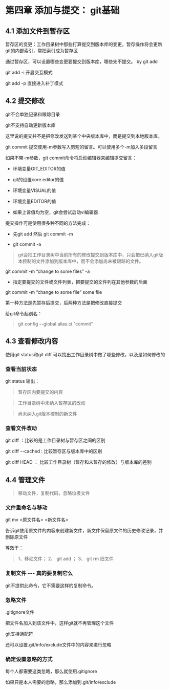 # 第四章 添加与提交： git基础

## 4.1 添加文件到暂存区

暂存区的变更：工作目录树中那些打算提交到版本库的变更，暂存操作将会更新git的内部索引，常把索引成为暂存区

通过暂存区，可以设置哪些变更要提交到版本库，哪些先不提交。 by git add

git add -i 开启交互模式

git add -p 直接进入补丁模式

## 4.2 提交修改

git不会单独记录和跟踪目录

git不支持自动更新版本库

这里说的提交并不是把修改发送到某个中央版本库中，而是提交到本地版本库。

git commit 提交使用-m参数写入剪短的留言。可以使用多个-m加入多段留言

如果不带-m参数，git commit命令将启动编辑器来编辑提交留言：

* 环境变量GIT_EDITOR的值

* git的设置core.editor的值

* 环境变量VISUAL的值

* 环境变量EDITOR的值

* 如果上诉值均为空，git会尝试启动vi编辑器

提交操作可是使用很多种不同的方法完成：

* 先git add  然后 git commit -m

* git commit -a 

> git会把工作目录树中当前所有的修改提交到版本库中，只会把已纳入git版本控制的文件添加到版本库中，而不会添加尚未被跟踪的文件。

git commit -m “change to some files” -a

* 指定要提交的文件或文件列表，把要提交的文件列在其他参数的后面

git commit -m “change to some file” some file


第一种方法是先暂存后提交，后两种方法是把修改直接提交


给git命令起别名：

> git config --global alias.ci "commit"

## 4.3 查看修改内容

使用git status和git diff 可以找出工作目录树中做了哪些修改，以及是如何修改的

### 查看当前状态

git status 输出：

> 暂存区内要提交的内容

> 工作目录树中未纳入暂存区的改动

> 尚未纳入git版本控制的新文件

### 查看文件改动

git diff ：比较的是工作目录树与暂存区之间的区别

git diff --cached : 比较暂存区与版本库中的区别

git diff HEAD ： 比较工作目录树（暂存和未暂存的修改）与版本库的差别

## 4.4 管理文件

> 移动文件，复制代码，忽略垃圾文件

### 文件重命名与移动

git mv <原文件名> <新文件名>

告诉git使用原文件的内容来创建新文件，新文件保留原文件的历史修改记录，并删除原文件

等效于：
 
 > 1、移动文件； 2、 git add ； 3、 git rm 旧文件
 
### 复制文件 --- 真的要复制它么

git不提供此命令，它不需要这样的复制命令。

### 忽略文件

.gitignore文件

把文件名加入到该文件中，这样git就不再管理这个文件

git支持通配符

还可以设置.git/info/exclude文件中的内容来进行忽略

### 确定设置忽略的方式

每个人都需要这类忽略，那么就使用.gitignore

如果只是本人需要的忽略，那么添加到.git/info/exclude

  




